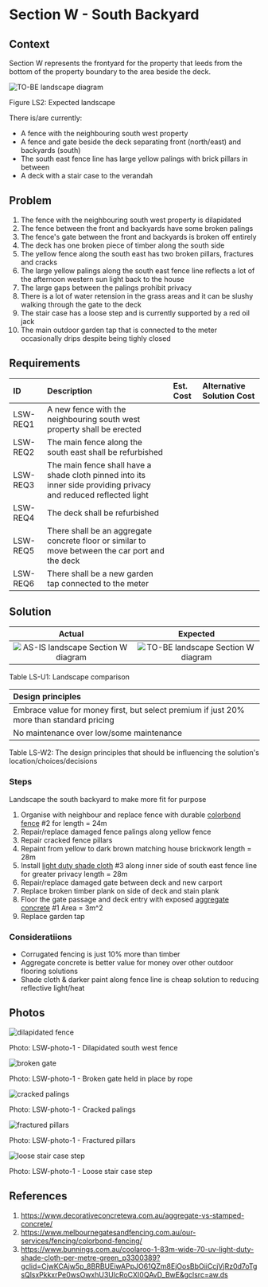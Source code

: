 # Section W - South Backyard

## Context

Section W represents the frontyard for the property that leeds from the bottom of the property boundary to the area beside the deck.

![TO-BE landscape diagram](Landscape-TO-BE.svg)

Figure LS2: Expected landscape

There is/are currently:
* A fence with the neighbouring south west property
* A fence and gate beside the deck separating front (north/east) and backyards (south)
* The south east fence line has large yellow palings with brick pillars in between
* A deck with a stair case to the verandah


## Problem

1. The fence with the neighbouring south west property is dilapidated
2. The fence between the front and backyards have some broken palings
3. The fence's gate between the front and backyards is broken off entirely
4. The deck has one broken piece of timber along the south side
5. The yellow fence along the south east has two broken pillars, fractures and cracks
6. The large yellow palings along the south east fence line reflects a lot of the afternoon western sun light back to the house
7. The large gaps between the palings prohibit privacy
8. There is a lot of water retension in the grass areas and it can be slushy walking through the gate to the deck
9. The stair case has a loose step and is currently supported by a red oil jack
10. The main outdoor garden tap that is connected to the meter occasionally drips despite being tighly closed

## Requirements

|ID|Description|Est. Cost|Alternative Solution Cost|
|:---|:---|:---|:---|
|LSW-REQ1|A new fence with the neighbouring south west property shall be erected|||
|LSW-REQ2|The main fence along the south east shall be refurbished|||
|LSW-REQ3|The main fence shall have a shade cloth pinned into its inner side providing privacy and reduced reflected light|||
|LSW-REQ4|The deck shall be refurbished|||
|LSW-REQ5|There shall be an aggregate concrete floor or similar to move between the car port and the deck|||
|LSW-REQ6|There shall be a new garden tap connected to the meter|||


## Solution

|Actual|Expected|
|:---:|:---:|
|![AS-IS landscape Section W diagram](Landscape-AS-IS-section-W.svg)|![TO-BE landscape Section W diagram](Landscape-TO-BE-section-W.svg)|

Table LS-U1: Landscape comparison

|Design principles|
|:---|
|Embrace value for money first, but select premium if just 20% more than standard pricing|
|No maintenance over low/some maintenance|

Table LS-W2: The design principles that should be influencing the solution's location/choices/decisions

### Steps

Landscape the south backyard to make more fit for purpose
1. Organise with neighbour and replace fence with durable [colorbond fence](./#References) #2 for length = 24m
2. Repair/replace damaged fence palings along yellow fence
3. Repair cracked fence pillars
4. Repaint from yellow to dark brown matching house brickwork length = 28m
5. Install [light duty shade cloth](#References) #3 along inner side of south east fence line for greater privacy length = 28m
6. Repair/replace damaged gate between deck and new carport
7. Replace broken timber plank on side of deck and stain plank
8. Floor the gate passage and deck entry with exposed [aggregate concrete](#References) #1 Area = 3m^2
9. Replace garden tap

### Consideratiions
* Corrugated fencing is just 10% more than timber
* Aggregate concrete is better value for money over other outdoor flooring solutions
* Shade cloth & darker paint along fence line is cheap solution to reducing reflective light/heat


## Photos

![dilapidated fence](./photos/IMG_20201011_073809566.jpg)

Photo: LSW-photo-1 - Dilapidated south west fence

![broken gate](./photos/IMG_20201011_094318838.jpg)

Photo: LSW-photo-1 - Broken gate held in place by rope


![cracked palings](./photos/IMG_20201010_145011483.jpg)

Photo: LSW-photo-1 - Cracked palings


![fractured pillars](./photos/IMG_20201011_094227319.jpg)

Photo: LSW-photo-1 - Fractured pillars


![loose stair case step](./photos/IMG_20201016_135642087.jpg)

Photo: LSW-photo-1 - Loose stair case step


## References

1. https://www.decorativeconcretewa.com.au/aggregate-vs-stamped-concrete/
2. https://www.melbournegatesandfencing.com.au/our-services/fencing/colorbond-fencing/
3. https://www.bunnings.com.au/coolaroo-1-83m-wide-70-uv-light-duty-shade-cloth-per-metre-green_p3300389?gclid=CjwKCAjw5p_8BRBUEiwAPpJO61QZm8EjOosBbOiiCcjVjRz0d7oTgsQlsxPkkxrPe0wsOwxhU3UlcRoCXI0QAvD_BwE&gclsrc=aw.ds